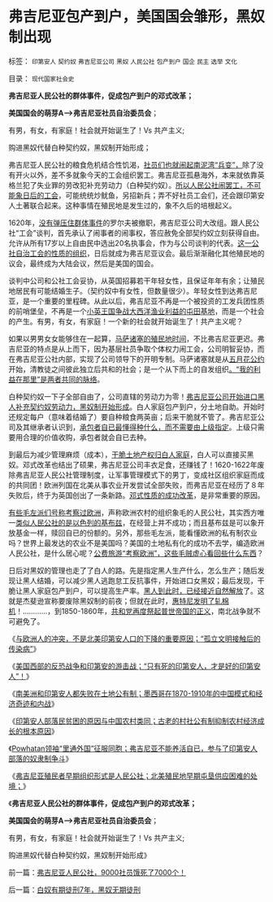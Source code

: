 # 弗吉尼亚包产到户，美国国会雏形，黑奴制出现

标签： `印第安人` `契约奴` `弗吉尼亚公司` `黑奴` `人民公社` `包产到户` `国企` `民主` `选举` `文化` 

目录： `现代国家社会史`

**弗吉尼亚人民公社的群体事件，促成包产到户的邓式改革；**

**美国国会的萌芽A——>弗吉尼亚社员自治委员会**；

有男，有女，有家庭！社会就开始诞生了！Vs 共产主义;

购进黑奴代替白种契约奴，黑奴制开始形成；



弗吉尼亚人民公社的粮食危机结合性饥渴，[社员们也就闹起南泥湾“兵变”，](../../../2010/11/6/罗马军团变国企，皇帝上任国资委；南泥湾兵变.md)除了没有开火以外，差不多就象今天的工会组织罢工。弗吉尼亚孤悬海外，本来就依靠英格兰犯了失业罪的劳改犯补充劳动力（白种契约奴）。[所以人民公社闹罢工，不可能象日后的工会](../../../2011/7/5/工业时代残存的小农意识与黑社会很难区分.md)，可能统统炒鱿鱼，另招新兵；弄不好社员工会们，还会跟印第安人土著联合起来。这种事情在殖民地是发生过的，象不久后的培根起义。

1620年，[没有弹压住群体事件](../../../2010/11/22/亚德里亚堡战役是一次“群体事件”.md)的罗尔夫被撤职，弗吉尼亚公司大改组。跟人民公社“工会”谈判，首先承认了闹事者的闹事权，答应赦免全部契约奴立刻获得自由。允许从所有17岁以上自由民中选出20名执事会，作为与公司谈判的代表。[这一公社自治工会的性质的组织](../../../2009/9/5/参考西方成功的经验不要偷换人权概念.md)，日后就成为弗吉尼亚议会。最后渐渐融化其他殖民地的议会，最终成为大陆会议，然后是美国的国会。

谈判中公司和公社工会妥协，从英国招募若干年轻女性，且保证年年有余；让殖民地居民有可能结婚生子。（契约奴中有女性，但数量很少）。年轻女性到达弗吉尼亚，是一个重要的里程碑。从此以后，弗吉尼亚不再是一个被投资的工发兵团性质的前哨堡垒，不再是一个[小英王国争战大西洋渔业利益的屯田基地](../../../2011/8/18/无敌舰队和小英王国的殖民地.md)，而是一个社会的产生。有男，有女，有家庭！一个新的社会就开始诞生了！共产主义呢？

如果以男男女女能够住在一起算，[马萨诸塞的殖民地时间](../../../2011/8/16/五月花号登陆点的印第安社会很原始.md)，不比弗吉尼亚更迟。弗吉尼亚的特点是从上而下，因为基层社员争取个体权力闹工会，公司明智妥协，而在弗吉尼亚公社内部，实现了公司领导下的开明专制。马萨诸塞就是从[五月花公约](../../../2010/4/19/《五月花号公约》有什么先决条件.md)开始，清教徒之间彼此独立后共和的社会；是一个从下而上的自发组织[。“我的利益在那里”是两者共同的脉络](../../../2009/9/2/讲民主首先明确自已利益体归属.md)。

白种契约奴一下子全部自由了，公司直辖的劳动力为零！[弗吉尼亚公司开始进口黑人补充契约奴劳动力，黑奴制开始形成](../../../2011/8/11/基督教原罪观对印第安人灾难和奴隶贸易的意识形态化.md)。白人家庭包产到户，分土地自助。开始时还规定每户（意味着结婚了）要自种粮食两英亩；后来干脆就不管了。弗吉尼亚公司及其继承者认识到，[承包者自已最懂得种什么，而不需要由上级指定](../../../2011/5/16/公有制“防民之富甚于防川”.md)。上级只需要用合理的价值收购，承包者就会自已去种。

到最后为减少管理麻烦（成本），[干脆土地产权归白人家庭](../../../2011/4/20/ComosFederal重温费城立宪会议.md)，白人可以直接买黑奴。邓式改革也结出了硕果，弗吉尼亚公司丰衣足食，还赚钱了！1620-1622年废除弗吉尼亚人民公社管理制度，让军事管理模式下的男丁，变成社区组织家庭而成的共同团！欧洲列国在北美从事农业开发尝试全部失败，而弗吉尼亚在经历了８年失败后，终于为英国创出了一条新路。[邓式性质的成功改革](../../../2010/4/24/后工业化时代应该从1933年真正开始.md)，是非常重要的原因。

[有些毛左派们号称考察过欧洲](http://darthvad.blog.163.com/blog/static/53399470201082143559587/)，声称欧洲农村的组织象毛的人民公社，其实西方唯一[类似人民公社的是以色列的基布兹](../../../2009/6/25/社会主义生产实践和马恩主义的社会军事化色彩.md)，在经营上并不成功；而且基布兹是可以象开放基金一样，赎回自已的份额的。另外，那些毛左派，能看懂欧洲的私有制农业吗？世界上最发达的农业不是美国吗？美国的土地私有化的成功不去学，编造欧洲人民公社，是什么居心呢？[公费旅游“考察欧洲”，这些毛贼虚心看回些什么东西](../../../2010/5/13/东西方传统文化垃圾取长补短发挥余热.md)？

日后对黑奴的管理也走了了白人的路。先是指定黑人生产什么，怎么生产；随后发现让黑人结婚，可以减少黑人逃跑怠工反抗事件，开始进口女黑奴；最后发现，干脆让黑人家庭包产到户，可以提高生产率。[黑人到此时，已经接近自然解放](../../../2011/5/7/南北战争的原因不是奴隶制.md)了。这就是杰斐逊宣称要废除黑奴制的前夜；但就在此时，[惠特尼发明了轧棉机](../../../2011/5/24/美国蓄奴与废奴争论中的利益和虚伪.md)！…………，到1850-1860年，[共和党再度祭起普世帝国的正义](../../../2011/9/2/普世帝国的天下主义.md)，南北战争就不可避免了。

《[与欧洲人的冲突，不是北美印第安人口的下降的重要原因；“孤立文明接触后的传染病”](../../../2011/9/24/与欧洲人的冲突，不是印第安人口下降的原因.md)》

《[美国西部的反恐战争和印第安的游击战；“只有死的印第安人，才是好的印第安人”！](../../../2011/9/24/谁欢呼“只有死的印第安人，才是好的印第安人”.md)》

《[南美洲和印第安人都失败在土地公有制；墨西哥在1870-1910年的中国模式和经济奇迹和内战](../../../2011/9/24/南美洲和印第安人的土地公有制；墨西哥“经济奇迹”.md)》

《[印第安人部落民贫困的原因与中国农村类同；古老的村社公有制抑制农村经济成长的根本原因](../../../2011/9/24/印第安人部落民贫困原因与中国农村类同.md)》

《[Powhatan领袖“里通外国”征服同胞；弗吉尼亚不能养活自已，参与了印第安人部落的奴隶制争斗](../../../2011/9/25/印第安人Powatan首领借弗吉尼亚统治同胞.md)》

《[弗吉尼亚殖民者早期组织形式是人民公社；北美殖民地早期屯垦供应困难的处境；](../../../2011/9/25/弗吉尼亚人民公社，9000社员饿死了7000个！.md)》

《**弗吉尼亚人民公社的群体事件，促成包产到户的邓式改革；**

**美国国会的萌芽A——>弗吉尼亚社员自治委员会**；

有男，有女，有家庭！社会就开始诞生了！Vs 共产主义;

购进黑奴代替白种契约奴，黑奴制开始形成》



前一篇：[弗吉尼亚人民公社，9000社员饿死了7000个！](../../../2011/9/25/弗吉尼亚人民公社，9000社员饿死了7000个！.md)

后一篇：[白奴有期徒刑7年，黑奴无期徒刑](../../../2011/9/25/白奴有期徒刑7年，黑奴无期徒刑.md)